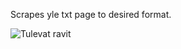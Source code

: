 Scrapes yle txt page to desired format.

![Tulevat ravit](http://korpisoturit.com/pictures/git/tulevat_ravit.png "Tulevat ravit")
